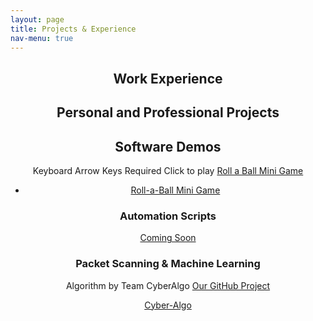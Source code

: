 ```yaml
---
layout: page
title: Projects & Experience
nav-menu: true
---
```


<!-- Main -->
<div id="main" class="alt">

<!-- One -->
<section id="one">
	<div class="inner">
		<header class="major">
			<h1>Work Experience</h1>

		
<h1>Personal and Professional Projects</h1>
<h2 id="content">Software Demos</h2>

<p>Keyboard Arrow Keys Required Click to play <a href="https://luisfernandezjr.com/unity/index.html">Roll a Ball Mini Game</a></p>
<ul class="actions">
	<li><a href="https://luisfernandezjr.com/unity/index.html" class="button default">Roll-a-Ball Mini Game</a></li>
</ul>
<div class="row">
	<div class="6u 12u$(small)">
		<h3>Automation Scripts</h3>
		<p><a href="#" class="button default">Coming Soon</a></p>
	</div>
	<div class="6u$ 12u$(small)">
		<h3>Packet Scanning & Machine Learning</h3>
		<p>Algorithm by Team CyberAlgo <a href="https://github.com/LuisFernandezJr/cyber-algo"> Our GitHub Project</a></p>
		<p><a href="https://github.com/LuisFernandezJr/cyber-algo" class="button default">Cyber-Algo</a></p>
	</div>

</div>

